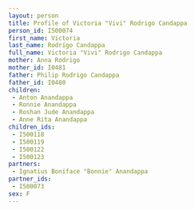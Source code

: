 ```yaml
---
layout: person
title: Profile of Victoria "Vivi" Rodrigo Candappa
person_id: I500074
first_name: Victoria
last_name: Rodrigo Candappa
full_name: Victoria "Vivi" Rodrigo Candappa
mother: Anna Rodrigo
mother_id: I0481
father: Philip Rodrigo Candappa
father_id: I0480
children:
 - Anton Anandappa
 - Ronnie Anandappa
 - Roshan Jude Anandappa
 - Anne Rita Anandappa
children_ids:
 - I500118
 - I500119
 - I500122
 - I500123
partners:
 - Ignatius Boniface "Bonnie" Anandappa
partner_ids:
 - I500073
sex: F
---
```



